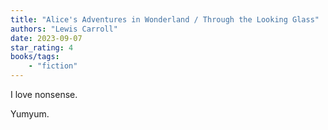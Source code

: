 ```yaml
---
title: "Alice's Adventures in Wonderland / Through the Looking Glass"
authors: "Lewis Carroll"
date: 2023-09-07
star_rating: 4
books/tags:
    - "fiction"
---
```

I love nonsense.

Yumyum.

<!--more-->